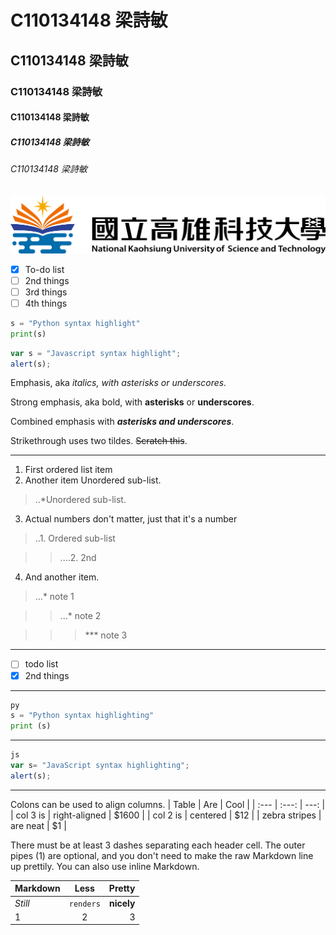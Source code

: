 # C110134148 梁詩敏
## C110134148 梁詩敏
### C110134148 梁詩敏
#### C110134148 梁詩敏
##### C110134148 梁詩敏
###### C110134148 梁詩敏

![NKUST](nkust.png)

- [x] To-do list
- [ ] 2nd things
- [ ] 3rd things
- [ ] 4th things

```python
s = "Python syntax highlight"
print(s)
```

```javascript
var s = "Javascript syntax highlight";
alert(s);
```
Emphasis, aka *italics, with asterisks or underscores.*

Strong emphasis, aka bold, with **asterisks** or **underscores**.

Combined emphasis with ***asterisks and underscores***.

Strikethrough uses two tildes. ~~Scratch this~~.
***
1.  First ordered list item
2.  Another item Unordered sub-list.
>..*Unordered sub-list.
3.  Actual numbers don't matter, just that it's a number 
>..1. Ordered sub-list

>>....2. 2nd

4.  And another item.
> ...* note 1

>> ...* note 2

>>> *** note 3

***

- [ ] todo list
- [x] 2nd things

***

```python code 
py
s = "Python syntax highlighting"
print (s)
```

***

```javascript code
js
var s= "JavaScript syntax highlighting";
alert(s);
```

***

Colons can be used to align columns.
| Table | Are | Cool |
| :--- | :---: | ---: |
| col 3 is | right-aligned | $1600 |
| col 2 is | centered | $12 |
| zebra stripes | are neat | $1 |

There must be at least 3 dashes separating each header cell. The outer pipes (1) are optional, and you don't need to make the raw Markdown line up prettily. You can also use inline Markdown.

| Markdown | Less | Pretty |
| :--- | :---: | ---: |
| *Still* | ```renders``` | **nicely** |
| 1 | 2 | 3 |

